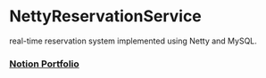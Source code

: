 # NettyReservationService
real-time reservation system implemented using Netty and MySQL.

### [Notion Portfolio](https://sungwon9.notion.site/Netty-d938effbe2a7403582751b97057a2cd5?pvs=4)
